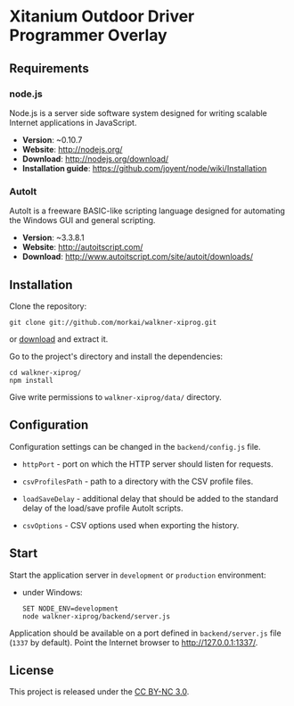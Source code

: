 # Xitanium Outdoor Driver Programmer Overlay

## Requirements

### node.js

Node.js is a server side software system designed for writing scalable
Internet applications in JavaScript.

  * __Version__: ~0.10.7
  * __Website__: http://nodejs.org/
  * __Download__: http://nodejs.org/download/
  * __Installation guide__: https://github.com/joyent/node/wiki/Installation

### AutoIt

AutoIt is a freeware BASIC-like scripting language designed for automating
the Windows GUI and general scripting.

  * __Version__: ~3.3.8.1
  * __Website__: http://autoitscript.com/
  * __Download__: http://www.autoitscript.com/site/autoit/downloads/

## Installation

Clone the repository:

```
git clone git://github.com/morkai/walkner-xiprog.git
```

or [download](https://github.com/morkai/walkner-xiprog/zipball/master)
and extract it.

Go to the project's directory and install the dependencies:

```
cd walkner-xiprog/
npm install
```

Give write permissions to `walkner-xiprog/data/` directory.

## Configuration

Configuration settings can be changed in the `backend/config.js` file.

  * `httpPort` - port on which the HTTP server should listen for requests.

  * `csvProfilesPath` - path to a directory with the CSV profile files.

  * `loadSaveDelay` - additional delay that should be added to the standard
    delay of the load/save profile AutoIt scripts.

  * `csvOptions` - CSV options used when exporting the history.

## Start

Start the application server in `development` or `production` environment:

  * under Windows:

    ```
    SET NODE_ENV=development
    node walkner-xiprog/backend/server.js
    ```

Application should be available on a port defined in `backend/server.js` file
(`1337` by default). Point the Internet browser to http://127.0.0.1:1337/.

## License

This project is released under the
[CC BY-NC 3.0](https://raw.github.com/morkai/walkner-xiprog/master/license.md).
